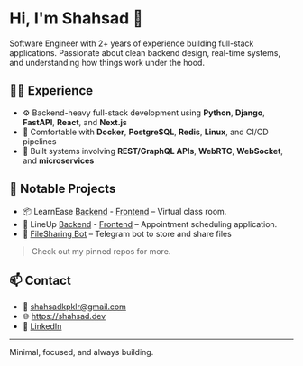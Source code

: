 # Hi, I'm Shahsad 👋

Software Engineer with 2+ years of experience building full-stack applications. Passionate about clean backend design, real-time systems, and understanding how things work under the hood.

## 🧑‍💻 Experience

- ⚙️ Backend-heavy full-stack development using **Python**, **Django**, **FastAPI**, **React**, and **Next.js**
- 🐳 Comfortable with **Docker**, **PostgreSQL**, **Redis**, **Linux**, and CI/CD pipelines
- 🔧 Built systems involving **REST/GraphQL APIs**, **WebRTC**, **WebSocket**, and **microservices**

## 🚀 Notable Projects

- 📦 LearnEase [Backend](https://github.com/shahsad-kp/LearnEase-Server) - [Frontend](https://github.com/shahsad-kp/LearnEase-Client) – Virtual class room.
- 🧩 LineUp [Backend](https://github.com/shahsad-kp/lineup-backend) - [Frontend](https://github.com/shahsad-kp/lineup-frontend) – Appointment scheduling application.  
- 🔐 [FileSharing Bot](https://github.com/CodeXBotz/File-Sharing-Bot) – Telegram bot to store and share files

> Check out my pinned repos for more.

## 📫 Contact

- 📧 shahsadkpklr@gmail.com  
- 🌐 https://shahsad.dev
- 💼 [LinkedIn](https://www.linkedin.com/in/shahsad-kp/)

---

Minimal, focused, and always building.
